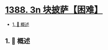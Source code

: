 # [1388. 3n 块披萨【困难】](https://github.com/tnotesjs/TNotes.leetcode/tree/main/notes/1388.%203n%20%E5%9D%97%E6%8A%AB%E8%90%A8%E3%80%90%E5%9B%B0%E9%9A%BE%E3%80%91)

<!-- region:toc -->

- [1. 📝 概述](#1--概述)

<!-- endregion:toc -->

## 1. 📝 概述
